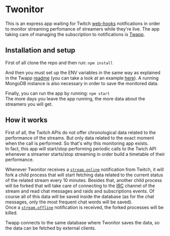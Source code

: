 # Twonitor

This is an express app waiting for Twitch [web-hooks](https://dev.twitch.tv/docs/api/webhooks-guide) notifications in order to monitor streaming perfomance of streamers while they're live. The app taking care of managing the subscription to notifications is [Twapp](https://github.com/g1nus/Twapp).

## Installation and setup

First of all clone the repo and then run: ```npm install```

And then you must set up the ENV variables in the same way as explained in the Twapp [readme](https://github.com/g1nus/Twapp/blob/main/README.md) (you can take a look at an example [here](https://github.com/g1nus/Twapp/blob/main/.env.example)).
A running MongoDB instance is also necessary in order to save the monitored data.

Finally, you can run the app by running: ```npm start```\
The more days you leave the app running, the more data about the streamers you will get.

## How it works

First of all, the Twitch APIs do not offer chronological data related to the performance of the streams. But only data related to the exact moment when the call is performed. So that's why this monitoring app exists.\
In fact, this app will start/stop performing periodic calls to the Twich API whenever a streamer starts/stop streaming in order build a timetable of their performance.

Whenever Twonitor receives a [```stream.online```](https://dev.twitch.tv/docs/eventsub/eventsub-subscription-types#streamonline) notification from Twitch, it will fork a child process that will start fetching data related to the current status of the related stream every 10 minutes. Besides that, another child process will be forked that will take care of connecting to the [IRC](https://dev.twitch.tv/docs/irc/guide) channel of the stream and read chat messages and raids and subscriptions events. Of course all of this data will be saved inside the database (as for the chat messages, only the most frequent chat words will be saved).\
Once a [```stream.offline```](https://dev.twitch.tv/docs/eventsub/eventsub-subscription-types#streamoffline) notification is received, the forked processes will be killed.


Twapp connects to the same database where Twonitor saves the data, so the data can be fetched by external clients.

